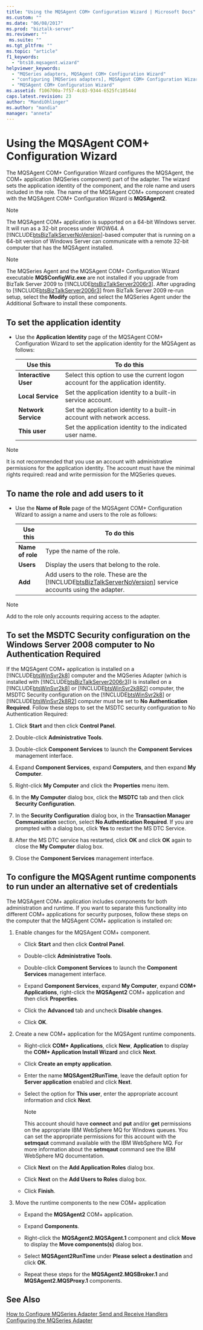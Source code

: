 ```yaml
---
title: "Using the MQSAgent COM+ Configuration Wizard | Microsoft Docs"
ms.custom: ""
ms.date: "06/08/2017"
ms.prod: "biztalk-server"
ms.reviewer: ""
 ms.suite: ""
ms.tgt_pltfrm: ""
ms.topic: "article"
f1_keywords: 
  - "bts10.mqsagent.wizard"
helpviewer_keywords: 
  - "MQSeries adapters, MQSAgent COM+ Configuration Wizard"
  - "configuring [MQSeries adapters], MQSAgent COM+ Configuration Wizard"
  - "MQSAgent COM+ Configuration Wizard"
ms.assetid: f106700a-7f57-4c83-9344-6525fc10544d
caps.latest.revision: 23
author: "MandiOhlinger"
ms.author: "mandia"
manager: "anneta"
---
```

# Using the MQSAgent COM+ Configuration Wizard
The MQSAgent COM+ Configuration Wizard configures the MQSAgent, the COM+ application (MQSeries component) part of the adapter. The wizard sets the application identity of the component, and the role name and users included in the role. The name of the MQSAgent COM+ component created with the MQSAgent COM+ Configuration Wizard is **MQSAgent2**.  
  
> [!NOTE]
>  The MQSAgent COM+ application is supported on a 64-bit Windows server. It will run as a 32-bit process under WOW64. A [!INCLUDE[btsBizTalkServerNoVersion](../includes/btsbiztalkservernoversion-md.md)]-based computer that is running on a 64-bit version of Windows Server can communicate with a remote 32-bit computer that has the MQSAgent installed.  
  
> [!NOTE]
>  The MQSeries Agent and the MQSAgent COM+ Configuration Wizard executable **MQSConfigWiz.exe** are not installed if you upgrade from BizTalk Server 2009 to [!INCLUDE[btsBizTalkServer2006r3](../includes/btsbiztalkserver2006r3-md.md)]. After upgrading to [!INCLUDE[btsBizTalkServer2006r3](../includes/btsbiztalkserver2006r3-md.md)] from BizTalk Server 2009 re-run setup, select the **Modify** option, and select the MQSeries Agent under the Additional Software to install these components.  
  
## To set the application identity  
  
-   Use the **Application Identity** page of the MQSAgent COM+ Configuration Wizard to set the application identity for the MQSAgent as follows:  
  
    |Use this|To do this|  
    |--------------|----------------|  
    |**Interactive User**|Select this option to use the current logon account for the application identity.|  
    |**Local Service**|Set the application identity to a built-in service account.|  
    |**Network Service**|Set the application identity to a built-in account with network access.|  
    |**This user**|Set the application identity to the indicated user name.|  
  
> [!NOTE]
>  It is not recommended that you use an account with administrative permissions for the application identity. The account must have the minimal rights required: read and write permission for the MQSeries queues.  
  
## To name the role and add users to it  
  
-   Use the **Name of Role** page of the MQSAgent COM+ Configuration Wizard  to assign a name and users to the role as follows:  
  
    |Use this|To do this|  
    |--------------|----------------|  
    |**Name of role**|Type the name of the role.|  
    |**Users**|Display the users that belong to the role.|  
    |**Add**|Add users to the role. These are the [!INCLUDE[btsBizTalkServerNoVersion](../includes/btsbiztalkservernoversion-md.md)] service accounts using the adapter.|  
  
> [!NOTE]
>  Add to the role only accounts requiring access to the adapter.  
  
## To set the MSDTC Security configuration on the Windows Server 2008 computer to No Authentication Required  
 If the MQSAgent COM+ application is installed on a [!INCLUDE[btsWinSvr2k8](../includes/btswinsvr2k8-md.md)] computer and the MQSeries Adapter (which is installed with [!INCLUDE[btsBizTalkServer2006r3](../includes/btsbiztalkserver2006r3-md.md)]) is installed on a [!INCLUDE[btsWinSvr2k8](../includes/btswinsvr2k8-md.md)] or [!INCLUDE[btsWinSvr2k8R2](../includes/btswinsvr2k8r2-md.md)] computer, the MSDTC Security configuration on the [!INCLUDE[btsWinSvr2k8](../includes/btswinsvr2k8-md.md)] or [!INCLUDE[btsWinSvr2k8R2](../includes/btswinsvr2k8r2-md.md)] computer must be set to **No Authentication Required**. Follow these steps to set the MSDTC security configuration to No Authentication Required:  
  
1.  Click **Start** and then click **Control Panel**.  
  
2.  Double-click **Administrative Tools**.  
  
3.  Double-click **Component Services** to launch the **Component Services** management interface.  
  
4.  Expand **Component Services**, expand **Computers**, and then expand **My Computer**.  
  
5.  Right-click **My Computer** and click the **Properties** menu item.  
  
6.  In the **My Computer** dialog box, click the **MSDTC** tab and then click **Security Configuration**.  
  
7.  In the **Security Configuration** dialog box, in the **Transaction Manager Communication** section, select **No Authentication Required**. If you are prompted with a dialog box, click **Yes** to restart the MS DTC Service.  
  
8.  After the MS DTC service has restarted, click **OK** and click **OK** again to close the **My Computer** dialog box.  
  
9. Close the **Component Services** management interface.  
  
## To configure the MQSAgent runtime components to run under an alternative set of credentials  
 The MQSAgent COM+ application includes components for both administration and runtime. If you want to separate this functionality into different COM+ applications for security purposes, follow these steps on the computer that the MQSAgent COM+ application is installed on:  
  
1.  Enable changes for the MQSAgent COM+ component.  
  
    -   Click **Start** and then click **Control Panel**.  
  
    -   Double-click **Administrative Tools**.  
  
    -   Double-click **Component Services** to launch the **Component Services** management interface.  
  
    -   Expand **Component Services**, expand **My Computer**, expand **COM+ Applications**, right-click the **MQSAgent2** COM+ application and then click **Properties**.  
  
    -   Click the **Advanced** tab and uncheck **Disable changes**.  
  
    -   Click **OK**.  
  
2.  Create a new COM+ application for the MQSAgent runtime components.  
  
    -   Right-click **COM+ Applications**, click **New**, **Application** to display the **COM+ Application Install Wizard** and click **Next**.  
  
    -   Click **Create an empty application**.  
  
    -   Enter the name **MQSAgent2RunTime**, leave the default option for **Server application** enabled and click **Next**.  
  
    -   Select the option for **This user**, enter the appropriate account information and click **Next**.  
  
        > [!NOTE]
        >  This account should have **connect** and **put** and/or **get** permissions on the appropriate IBM WebSphere MQ for Windows queues. You can set the appropriate permissions for this account with the **setmqaut** command available with the IBM WebSphere MQ. For more information about the **setmqaut** command see the IBM WebSphere MQ documentation.  
  
    -   Click **Next** on the **Add Application Roles** dialog box.  
  
    -   Click **Next** on the **Add Users to Roles** dialog box.  
  
    -   Click **Finish**.  
  
3.  Move the runtime components to the new COM+ application  
  
    -   Expand the **MQSAgent2** COM+ application.  
  
    -   Expand **Components**.  
  
    -   Right-click the **MQSAgent2.MQSAgent.1** component and click **Move** to display the **Move components(s)** dialog box.  
  
    -   Select **MQSAgent2RunTime** under **Please select a destination** and click **OK**.  
  
    -   Repeat these steps for the **MQSAgent2.MQSBroker.1** and **MQSAgent2.MQSProxy.1** components.  
  
## See Also  
 [How to Configure MQSeries Adapter Send and Receive Handlers](../core/how-to-configure-mqseries-adapter-send-and-receive-handlers.md)   
 [Configuring the MQSeries Adapter](../core/configuring-the-mqseries-adapter.md)